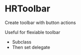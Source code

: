 HRToolbar
=========

Create toolbar with button actions


Useful for flexiable toolbar

- Subclass
- Then set delegate
